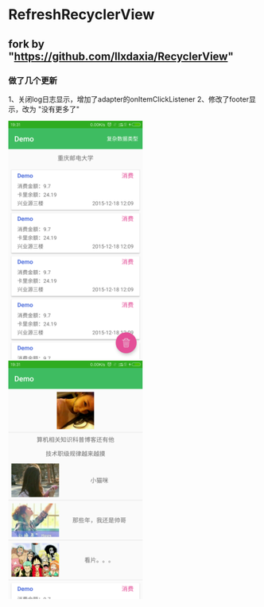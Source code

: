 # RefreshRecyclerView
## fork by "https://github.com/llxdaxia/RecyclerView"

### 做了几个更新
1、关闭log日志显示，增加了adapter的onItemClickListener
2、修改了footer显示，改为 "没有更多了"

<img src="screenshot/RecyclerAdapter.png" width="270" height="480"/>
<img src="screenshot/MultiTypeAdapter.png" width="270" height="480"/>
